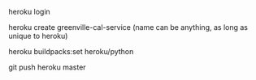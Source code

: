 heroku login

heroku create greenville-cal-service (name can be anything, as long as unique to heroku)

heroku buildpacks:set heroku/python

git push heroku master


